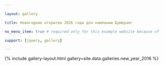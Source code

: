 ```yaml
---

layout: gallery

title: Новогодние открытки 2016 года для компании Бумеранг

no_menu_item: true # required only for this example website because of menu construction

support: [jquery, gallery]

---
```




{% include gallery-layout.html gallery=site.data.galleries.new_year_2016 %}



[license]: http://creativecommons.org/licenses/by-nc-sa/4.0/

[repo]: https://github.com/opieters/jekyll-gallery-example

